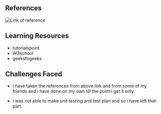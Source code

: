 
## References

![Link of reference](https://github.com/raagavardhini/Stepin-Employee-Record-System.git)

## Learning Resources

* tutorialspoint
* W3school
* geeksfogeeks

## Challenges Faced

* I have taken the references from above link and from some of my friends and i have done on my own till the point i get it only.

* I was not able to make unit testing and test plan and so i have left that part. 



